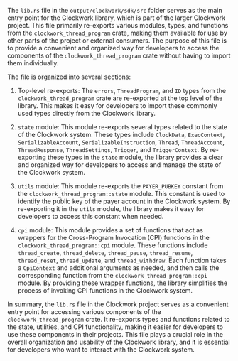 
The `lib.rs` file in the `output/clockwork/sdk/src` folder serves as the main entry point for the Clockwork library, which is part of the larger Clockwork project. This file primarily re-exports various modules, types, and functions from the `clockwork_thread_program` crate, making them available for use by other parts of the project or external consumers. The purpose of this file is to provide a convenient and organized way for developers to access the components of the `clockwork_thread_program` crate without having to import them individually.

The file is organized into several sections:

1. Top-level re-exports: The `errors`, `ThreadProgram`, and `ID` types from the `clockwork_thread_program` crate are re-exported at the top level of the library. This makes it easy for developers to import these commonly used types directly from the Clockwork library.

2. `state` module: This module re-exports several types related to the state of the Clockwork system. These types include `ClockData`, `ExecContext`, `SerializableAccount`, `SerializableInstruction`, `Thread`, `ThreadAccount`, `ThreadResponse`, `ThreadSettings`, `Trigger`, and `TriggerContext`. By re-exporting these types in the `state` module, the library provides a clear and organized way for developers to access and manage the state of the Clockwork system.

3. `utils` module: This module re-exports the `PAYER_PUBKEY` constant from the `clockwork_thread_program::state` module. This constant is used to identify the public key of the payer account in the Clockwork system. By re-exporting it in the `utils` module, the library makes it easy for developers to access this constant when needed.

4. `cpi` module: This module provides a set of functions that act as wrappers for the Cross-Program Invocation (CPI) functions in the `clockwork_thread_program::cpi` module. These functions include `thread_create`, `thread_delete`, `thread_pause`, `thread_resume`, `thread_reset`, `thread_update`, and `thread_withdraw`. Each function takes a `CpiContext` and additional arguments as needed, and then calls the corresponding function from the `clockwork_thread_program::cpi` module. By providing these wrapper functions, the library simplifies the process of invoking CPI functions in the Clockwork system.

In summary, the `lib.rs` file in the Clockwork project serves as a convenient entry point for accessing various components of the `clockwork_thread_program` crate. It re-exports types and functions related to the state, utilities, and CPI functionality, making it easier for developers to use these components in their projects. This file plays a crucial role in the overall organization and usability of the Clockwork library, and it is essential for developers who want to interact with the Clockwork system.

    